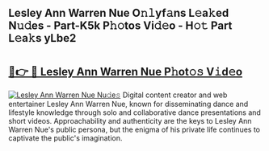 ## Lesley Ann Warren Nue O𝚗𝚕yf𝚊ns L𝚎a𝚔ed N𝚞𝚍es - Part-K5k P𝚑𝚘tos Vi𝚍𝚎o - H𝚘𝚝 Part L𝚎a𝚔s yLbe2

# <h2><a href="http://kf2da03.oniu.top/?m=Lesley+Ann+Warren+Nue">🔗👉 🔴 Lesley Ann Warren Nue P𝚑ot𝚘𝚜 V𝚒d𝚎o</a></h2>

[![Lesley Ann Warren Nue Nu𝚍e𝚜](https://i.imgur.com/0qMVB7G.gif)](http://kf2da03.oniu.top/?m=Lesley+Ann+Warren+Nue)
Digital content creator and web entertainer Lesley Ann Warren Nue, known for disseminating dance and lifestyle knowledge through solo and collaborative dance presentations and short videos. Approachability and authenticity are the keys to Lesley Ann Warren Nue's public persona, but the enigma of his private life continues to captivate the public's imagination.  

